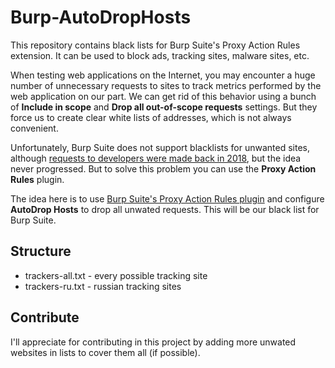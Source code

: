 # Burp-AutoDropHosts

This repository contains black lists for Burp Suite's Proxy Action Rules extension. It can be used to block ads, tracking sites, malware sites, etc.

When testing web applications on the Internet, you may encounter a huge number of unnecessary requests to sites to track metrics performed by the web application on our part. We can get rid of this behavior using a bunch of **Include in scope** and **Drop all out-of-scope requests** settings. But they force us to create clear white lists of addresses, which is not always convenient.

Unfortunately, Burp Suite does not support blacklists for unwanted sites, although [requests to developers were made back in 2018](https://forum.portswigger.net/thread/suite-wide-level-traffic-blacklist-90c8072a), but the idea never progressed. But to solve this problem you can use the **Proxy Action Rules** plugin.

The idea here is to use [Burp Suite's Proxy Action Rules plugin](https://portswigger.net/bappstore/01376d8325c846b988730e9417016039) and configure **AutoDrop Hosts** to drop all unwated requests. This will be our black list for Burp Suite.

## Structure

- trackers-all.txt - every possible tracking site
- trackers-ru.txt - russian tracking sites 

## Contribute

I'll appreciate for contributing in this project by adding more unwated websites in lists to cover them all (if possible).
